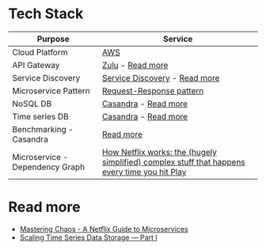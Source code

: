 
# Tech Stack

| Purpose                         | Service                                                                                                                                                                                                                                                |
|---------------------------------|--------------------------------------------------------------------------------------------------------------------------------------------------------------------------------------------------------------------------------------------------------|
| Cloud Platform                  | [AWS](../2_AWSServices/Readme.md)                                                                                                                                                                                                                 |
| API Gateway                     | [Zulu](../4_MicroServicesSOA/1_APIGateway/Readme.md) - [Read more](https://netflixtechblog.com/open-sourcing-zuul-2-82ea476cb2b3)                                                                                             |
| Service Discovery               | [Service Discovery](../4_MicroServicesSOA/2_ServiceRegistry&Discovery/Readme.md) - [Read more](https://netflixtechblog.com/netflix-shares-cloud-load-balancing-and-failover-tool-eureka-c10647ef95e5)                         |
| Microservice Pattern            | [Request-Response pattern](../4_MicroServicesSOA/Readme.md)                                                                                                                                                                   |
| NoSQL DB                        | [Casandra](../3_DatabaseServices/NoSQL-Databases/WideColumnDB/ApacheCasandra.md) - [Read more](https://netflixtechblog.com/exploring-data-netflix-9d87e20072e3)                                                             |
| Time series DB                  | [Casandra](../3_DatabaseServices/NoSQL-Databases/WideColumnDB/ApacheCasandra.md) - [Read more](https://netflixtechblog.com/scaling-time-series-data-storage-part-i-ec2b6d44ba39)                                            |
| Benchmarking - Casandra         | [Read more](../Benchmarking.md)                                                                                                                                                                                                                  |
| Microservice - Dependency Graph | [How Netflix works: the (hugely simplified) complex stuff that happens every time you hit Play](https://medium.com/refraction-tech-everything/how-netflix-works-the-hugely-simplified-complex-stuff-that-happens-every-time-you-hit-play-3a40c9be254b) |

# Read more
- [Mastering Chaos - A Netflix Guide to Microservices](https://www.youtube.com/watch?v=CZ3wIuvmHeM)
- [Scaling Time Series Data Storage — Part I](https://netflixtechblog.com/scaling-time-series-data-storage-part-i-ec2b6d44ba39)